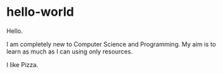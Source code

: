 # hello-world

Hello.

I am completely new to Computer Science and Programming. My aim is to learn as much as I can using only resources.

I like Pizza.
